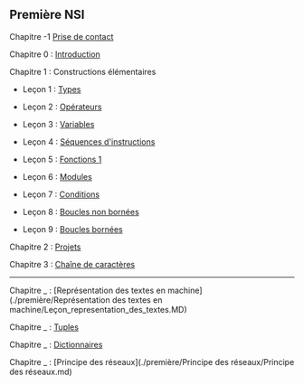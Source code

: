 ## Première NSI

Chapitre -1 [Prise de contact](./Prise%20de%20contact/Prise%20de%20contact.md)

Chapitre 0 : [Introduction](./Introduction/Introduction.md)

Chapitre 1 : Constructions élémentaires

- Leçon 1 : [Types](./Constructions%20élémentaires/Types.md)

- Leçon 2 : [Opérateurs](./Constructions%20élémentaires/Opérateurs.md)

- Leçon 3 : [Variables](./Constructions%20élémentaires/Variables.md)

- Leçon 4 : [Séquences d'instructions](./Constructions%20élémentaires/Séquences.md)

- Leçon 5 : [Fonctions 1](./Constructions%20élémentaires/Fonctions_1.md)

- Leçon 6 : [Modules](./Constructions%20élémentaires/Modules.md)

- Leçon 7 : [Conditions](./Constructions%20élémentaires/Conditions.md)

- Leçon 8 : [Boucles non bornées](./Constructions%20élémentaires/Boucles_non_bornées.md)

- Leçon 9 : [Boucles bornées](./Constructions%20élémentaires/Boucles_bornées.md)

Chapitre 2 : [Projets](./Projets/Projets.md)

Chapitre 3 : [Chaîne de caractères](./Chaîne%20de%20caractère/Chaine_de_caractere.md)

______

Chapitre _ : [Représentation des textes en machine](./première/Représentation des textes en machine/Leçon_representation_des_textes.MD)



Chapitre _ : [Tuples](./première/Tuples/Tuples.md)

Chapitre _ : [Dictionnaires](./première/Dictionnaires/Dictionnaires.md)

Chapitre _ : [Principe des réseaux](./première/Principe des réseaux/Principe des réseaux.md)